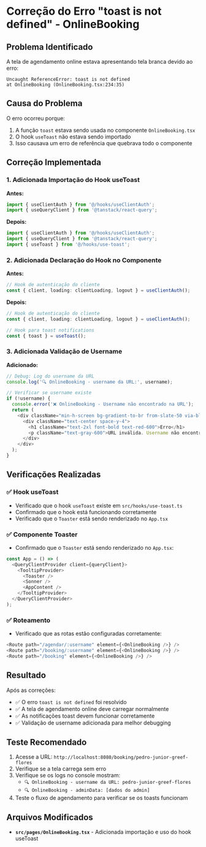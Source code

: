 # Correção do Erro "toast is not defined" - OnlineBooking

## Problema Identificado

A tela de agendamento online estava apresentando tela branca devido ao erro:
```
Uncaught ReferenceError: toast is not defined
at OnlineBooking (OnlineBooking.tsx:234:35)
```

## Causa do Problema

O erro ocorreu porque:
1. A função `toast` estava sendo usada no componente `OnlineBooking.tsx`
2. O hook `useToast` não estava sendo importado
3. Isso causava um erro de referência que quebrava todo o componente

## Correção Implementada

### 1. Adicionada Importação do Hook useToast

**Antes:**
```typescript
import { useClientAuth } from '@/hooks/useClientAuth';
import { useQueryClient } from '@tanstack/react-query';
```

**Depois:**
```typescript
import { useClientAuth } from '@/hooks/useClientAuth';
import { useQueryClient } from '@tanstack/react-query';
import { useToast } from '@/hooks/use-toast';
```

### 2. Adicionada Declaração do Hook no Componente

**Antes:**
```typescript
// Hook de autenticação do cliente
const { client, loading: clientLoading, logout } = useClientAuth();
```

**Depois:**
```typescript
// Hook de autenticação do cliente
const { client, loading: clientLoading, logout } = useClientAuth();

// Hook para toast notifications
const { toast } = useToast();
```

### 3. Adicionada Validação de Username

**Adicionado:**
```typescript
// Debug: Log do username da URL
console.log('🔍 OnlineBooking - username da URL:', username);

// Verificar se username existe
if (!username) {
  console.error('❌ OnlineBooking - Username não encontrado na URL');
  return (
    <div className="min-h-screen bg-gradient-to-br from-slate-50 via-blue-50 to-indigo-50 flex items-center justify-center p-4">
      <div className="text-center space-y-4">
        <h1 className="text-2xl font-bold text-red-600">Erro</h1>
        <p className="text-gray-600">URL inválida. Username não encontrado.</p>
      </div>
    </div>
  );
}
```

## Verificações Realizadas

### ✅ Hook useToast
- Verificado que o hook `useToast` existe em `src/hooks/use-toast.ts`
- Confirmado que o hook está funcionando corretamente
- Verificado que o `Toaster` está sendo renderizado no `App.tsx`

### ✅ Componente Toaster
- Confirmado que o `Toaster` está sendo renderizado no `App.tsx`:
```typescript
const App = () => (
  <QueryClientProvider client={queryClient}>
    <TooltipProvider>
      <Toaster />
      <Sonner />
      <AppContent />
    </TooltipProvider>
  </QueryClientProvider>
);
```

### ✅ Roteamento
- Verificado que as rotas estão configuradas corretamente:
```typescript
<Route path="/agendar/:username" element={<OnlineBooking />} />
<Route path="/booking/:username" element={<OnlineBooking />} />
<Route path="/booking" element={<OnlineBooking />} />
```

## Resultado

Após as correções:
- ✅ O erro `toast is not defined` foi resolvido
- ✅ A tela de agendamento online deve carregar normalmente
- ✅ As notificações toast devem funcionar corretamente
- ✅ Validação de username adicionada para melhor debugging

## Teste Recomendado

1. Acesse a URL: `http://localhost:8080/booking/pedro-junior-greef-flores`
2. Verifique se a tela carrega sem erro
3. Verifique se os logs no console mostram:
   - `🔍 OnlineBooking - username da URL: pedro-junior-greef-flores`
   - `🔍 OnlineBooking - adminData: [dados do admin]`
4. Teste o fluxo de agendamento para verificar se os toasts funcionam

## Arquivos Modificados

- **`src/pages/OnlineBooking.tsx`** - Adicionada importação e uso do hook useToast
